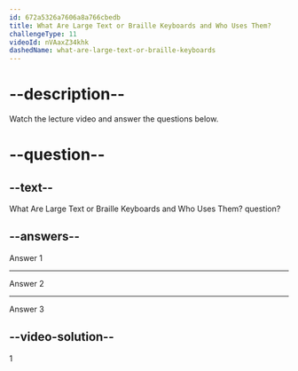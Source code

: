 ```yaml
---
id: 672a5326a7606a8a766cbedb
title: What Are Large Text or Braille Keyboards and Who Uses Them?
challengeType: 11
videoId: nVAaxZ34khk
dashedName: what-are-large-text-or-braille-keyboards
---
```


# --description--

Watch the lecture video and answer the questions below.

# --question--

## --text--

What Are Large Text or Braille Keyboards and Who Uses Them? question?

## --answers--

Answer 1

---

Answer 2

---

Answer 3

## --video-solution--

1
